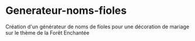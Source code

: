 # Generateur-noms-fioles

Création d'un générateur de noms de fioles pour une décoration de mariage sur le thème de la Forêt Enchantée
